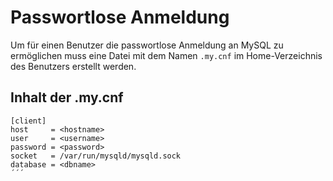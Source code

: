 # Passwortlose Anmeldung

Um für einen Benutzer die passwortlose Anmeldung an MySQL zu ermöglichen muss eine Datei mit dem Namen ``.my.cnf`` im Home-Verzeichnis des Benutzers erstellt werden.

## Inhalt der .my.cnf
```
[client]
host     = <hostname>
user     = <username>
password = <password>
socket   = /var/run/mysqld/mysqld.sock
database = <dbname>
´´´